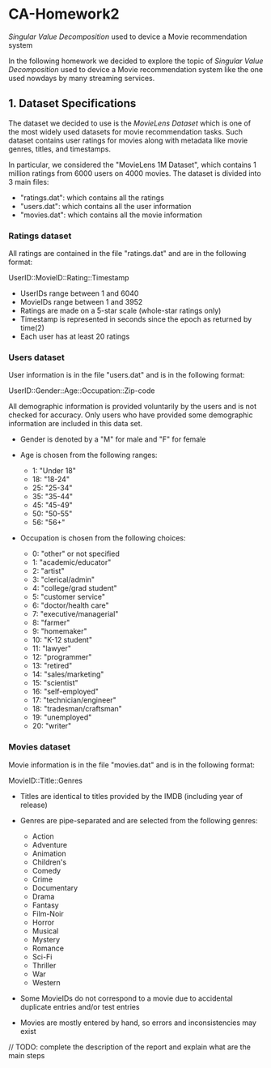 # CA-Homework2

*Singular Value Decomposition* used to device a Movie recommendation system

In the following homework we decided to explore the topic of *Singular Value Decomposition* used to device a Movie recommendation system like the one used nowdays by many streaming services.

## 1. Dataset Specifications
The dataset we decided to use is the *MovieLens Dataset* which is one of the most widely used datasets for movie recommendation tasks. Such dataset contains user ratings for movies along with metadata like movie genres, titles, and timestamps.

In particular, we considered the "MovieLens 1M Dataset", which contains 1 million ratings from 6000 users on 4000 movies. The dataset is divided into 3 main files:
- "ratings.dat": which contains all the ratings
- "users.dat": which contains all the user information
- "movies.dat": which contains all the movie information

### Ratings dataset
All ratings are contained in the file "ratings.dat" and are in the following format:

UserID::MovieID::Rating::Timestamp

- UserIDs range between 1 and 6040 
- MovieIDs range between 1 and 3952
- Ratings are made on a 5-star scale (whole-star ratings only)
- Timestamp is represented in seconds since the epoch as returned by time(2)
- Each user has at least 20 ratings

### Users dataset
User information is in the file "users.dat" and is in the following format:

UserID::Gender::Age::Occupation::Zip-code

All demographic information is provided voluntarily by the users and is
not checked for accuracy.  Only users who have provided some demographic
information are included in this data set.

- Gender is denoted by a "M" for male and "F" for female
- Age is chosen from the following ranges:

	*  1:  "Under 18"
	* 18:  "18-24"
	* 25:  "25-34"
	* 35:  "35-44"
	* 45:  "45-49"
	* 50:  "50-55"
	* 56:  "56+"

- Occupation is chosen from the following choices:

	*  0:  "other" or not specified
	*  1:  "academic/educator"
	*  2:  "artist"
	*  3:  "clerical/admin"
	*  4:  "college/grad student"
	*  5:  "customer service"
	*  6:  "doctor/health care"
	*  7:  "executive/managerial"
	*  8:  "farmer"
	*  9:  "homemaker"
	* 10:  "K-12 student"
	* 11:  "lawyer"
	* 12:  "programmer"
	* 13:  "retired"
	* 14:  "sales/marketing"
	* 15:  "scientist"
	* 16:  "self-employed"
	* 17:  "technician/engineer"
	* 18:  "tradesman/craftsman"
	* 19:  "unemployed"
	* 20:  "writer"

### Movies dataset
Movie information is in the file "movies.dat" and is in the following
format:

MovieID::Title::Genres

- Titles are identical to titles provided by the IMDB (including
year of release)
- Genres are pipe-separated and are selected from the following genres:

	* Action
	* Adventure
	* Animation
	* Children's
	* Comedy
	* Crime
	* Documentary
	* Drama
	* Fantasy
	* Film-Noir
	* Horror
	* Musical
	* Mystery
	* Romance
	* Sci-Fi
	* Thriller
	* War
	* Western

- Some MovieIDs do not correspond to a movie due to accidental duplicate
entries and/or test entries
- Movies are mostly entered by hand, so errors and inconsistencies may exist

// TODO: complete the description of the report and explain what are the main steps
